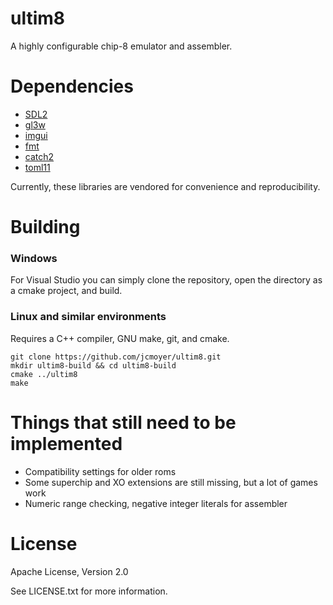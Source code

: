 # ultim8

A highly configurable chip-8 emulator and assembler.

# Dependencies

- [SDL2](https://www.libsdl.org/)
- [gl3w](https://github.com/skaslev/gl3w)
- [imgui](https://github.com/ocornut/imgui/)
- [fmt](https://github.com/fmtlib/fmt)
- [catch2](https://github.com/catchorg/Catch2/)
- [toml11](https://github.com/ToruNiina/toml11/)

Currently, these libraries are vendored for convenience and reproducibility.

# Building

### Windows

For Visual Studio you can simply clone the repository, open the directory as a cmake project, and build.

### Linux and similar environments

Requires a C++ compiler, GNU make, git, and cmake.

```
git clone https://github.com/jcmoyer/ultim8.git
mkdir ultim8-build && cd ultim8-build
cmake ../ultim8
make
```

# Things that still need to be implemented

- Compatibility settings for older roms
- Some superchip and XO extensions are still missing, but a lot of games work
- Numeric range checking, negative integer literals for assembler

# License

Apache License, Version 2.0

See LICENSE.txt for more information.